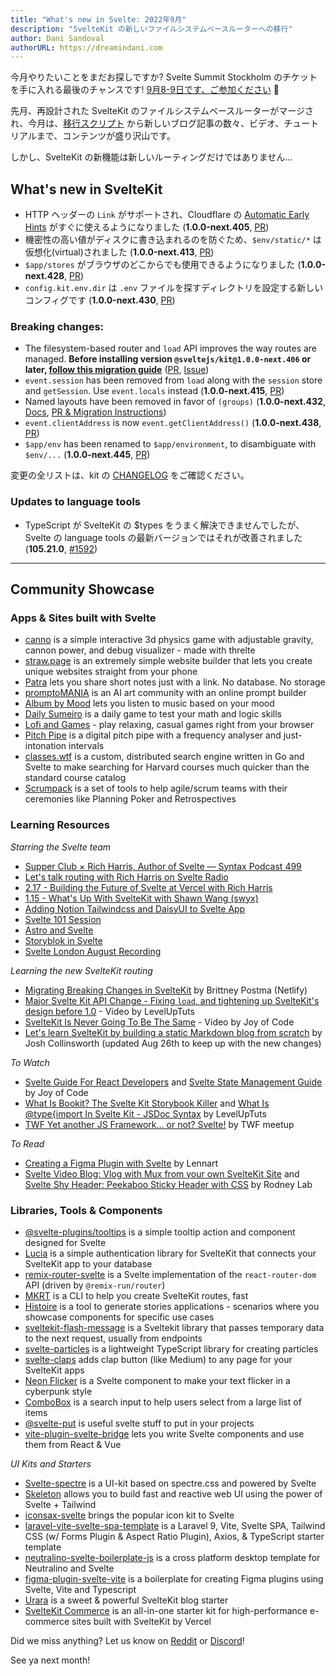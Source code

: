 ```yaml
---
title: "What's new in Svelte: 2022年9月"
description: "SvelteKit の新しいファイルシステムベースルーターへの移行"
author: Dani Sandoval
authorURL: https://dreamindani.com
---
```


今月やりたいことをまだお探しですか? Svelte Summit Stockholm のチケットを手に入れる最後のチャンスです! [9月8-9日です、ご参加ください](https://www.sveltesummit.com/) 🎉

先月、再設計された SvelteKit のファイルシステムベースルーターがマージされ、今月は、[移行スクリプト](https://github.com/sveltejs/kit/discussions/5774) から新しいブログ記事の数々、ビデオ、チュートリアルまで、コンテンツが盛り沢山です。

しかし、SvelteKit の新機能は新しいルーティングだけではありません…

## What's new in SvelteKit

- HTTP ヘッダーの `Link` がサポートされ、Cloudflare の [Automatic Early Hints](https://github.com/sveltejs/kit/issues/5455) がすぐに使えるようになりました (**1.0.0-next.405**, [PR](https://github.com/sveltejs/kit/pull/5735))
- 機密性の高い値がディスクに書き込まれるのを防ぐため、`$env/static/*` は仮想化(virtual)されました (**1.0.0-next.413**, [PR](https://github.com/sveltejs/kit/pull/5825))
- `$app/stores` がブラウザのどこからでも使用できるようになりました (**1.0.0-next.428**, [PR](https://github.com/sveltejs/kit/pull/6100))
- `config.kit.env.dir` は `.env` ファイルを探すディレクトリを設定する新しいコンフィグです (**1.0.0-next.430**, [PR](https://github.com/sveltejs/kit/pull/6175))

### Breaking changes:

- The filesystem-based router and `load` API improves the way routes are managed. **Before installing version `@sveltejs/kit@1.0.0-next.406` or later, [follow this migration guide](https://github.com/sveltejs/kit/discussions/5774)** ([PR](https://github.com/sveltejs/kit/pull/5778), [Issue](https://github.com/sveltejs/kit/discussions/5748))
- `event.session` has been removed from `load` along with the `session` store and `getSession`. Use `event.locals` instead (**1.0.0-next.415**, [PR](https://github.com/sveltejs/kit/pull/5946))
- Named layouts have been removed in favor of `(groups)` (**1.0.0-next.432**, [Docs](/docs/kit/advanced-routing#Advanced-layouts), [PR & Migration Instructions](https://github.com/sveltejs/kit/pull/6174))
- `event.clientAddress` is now `event.getClientAddress()` (**1.0.0-next.438**, [PR](https://github.com/sveltejs/kit/pull/6237))
- `$app/env` has been renamed to `$app/environment`, to disambiguate with `$env/...` (**1.0.0-next.445**, [PR](https://github.com/sveltejs/kit/pull/6334))

変更の全リストは、kit の  [CHANGELOG](https://github.com/sveltejs/kit/blob/master/packages/kit/CHANGELOG.md) をご確認ください。

### Updates to language tools

- TypeScript が SvelteKit の $types をうまく解決できませんでしたが、Svelte の language tools の最新バージョンではそれが改善されました (**105.21.0**, [#1592](https://github.com/sveltejs/language-tools/pull/1592))

---

## Community Showcase

### Apps & Sites built with Svelte

- [canno](https://twitter.com/a_warnes/status/1556724034959818754?s=20&t=RyKWALPByqMT5A_PkLtUew) is a simple interactive 3d physics game with adjustable gravity, cannon power, and debug visualizer - made with threlte
- [straw.page](https://straw.page/) is an extremely simple website builder that lets you create unique websites straight from your phone
- [Patra](https://patra.webjeda.com/) lets you share short notes just with a link. No database. No storage
- [promptoMANIA](https://promptomania.com/) is an AI art community with an online prompt builder
- [Album by Mood](https://www.albumbymood.com/) lets you listen to music based on your mood
- [Daily Sumeiro](https://digivaux.com/sumeiro/daily/) is a daily game to test your math and logic skills
- [Lofi and Games](https://www.lofiandgames.com/) - play relaxing, casual games right from your browser
- [Pitch Pipe](https://github.com/joelgibson/pitch-pipe) is a digital pitch pipe with a frequency analyser and just-intonation intervals
- [classes.wtf](https://github.com/ekzhang/classes.wtf) is a custom, distributed search engine written in Go and Svelte to make searching for Harvard courses much quicker than the standard course catalog
- [Scrumpack](https://scrumpack.io/) is a set of tools to help agile/scrum teams with their ceremonies like Planning Poker and Retrospectives

### Learning Resources

_Starring the Svelte team_

- [Supper Club × Rich Harris, Author of Svelte — Syntax Podcast 499](https://syntax.fm/show/499/supper-club-rich-harris-author-of-svelte)
- [Let's talk routing with Rich Harris on Svelte Radio](https://www.svelteradio.com/episodes/lets-talk-routing-with-rich-harris)
- [2.17 - Building the Future of Svelte at Vercel with Rich Harris](https://www.youtube.com/watch?v=F1sSUDVoij4)
- [1.15 - What's Up With SvelteKit with Shawn Wang (swyx)](https://www.youtube.com/watch?v=xLhuUShkYkM)
- [Adding Notion Tailwindcss and DaisyUI to Svelte App](https://www.youtube.com/watch?v=l4sbqrY0XGk)
- [Svelte 101 Session](https://www.youtube.com/watch?v=IIeBERpyxx4)
- [Astro and Svelte](https://www.youtube.com/watch?v=iYKKg-50Gm4)
- [Storyblok in Svelte](https://www.youtube.com/watch?v=xXHFRzqUxoE)
- [Svelte London August Recording](https://www.youtube.com/watch?v=ua6gE2zPulw)

_Learning the new SvelteKit routing_

- [Migrating Breaking Changes in SvelteKit](https://www.netlify.com/blog/migrating-breaking-changes-in-sveltekit/) by Brittney Postma (Netlify)
- [Major Svelte Kit API Change - Fixing `load`, and tightening up SvelteKit's design before 1.0](https://www.youtube.com/watch?v=OUGn7VifUCg) - Video by LevelUpTuts
- [SvelteKit Is Never Going To Be The Same](https://www.youtube.com/watch?v=eVFcGA-15LA) - Video by Joy of Code
- [Let's learn SvelteKit by building a static Markdown blog from scratch](https://joshcollinsworth.com/blog/build-static-sveltekit-markdown-blog) by Josh Collinsworth (updated Aug 26th to keep up with the new changes)

_To Watch_

- [Svelte Guide For React Developers](https://www.youtube.com/watch?v=uWDBEUkTRGk) and [Svelte State Management Guide](https://www.youtube.com/watch?v=4dDjQiOVrOo) by Joy of Code
- [What Is Bookit? The Svelte Kit Storybook Killer](https://www.youtube.com/watch?v=aOBGhvggsq0) and [What Is @type{import In Svelte Kit - JSDoc Syntax](https://www.youtube.com/watch?v=y0DvJTVO65M) by LevelUpTuts
- [TWF Yet another JS Framework... or not? Svelte!](https://www.youtube.com/watch?app=desktop&v=nT8QtDBIKZA) by TWF meetup

_To Read_

- [Creating a Figma Plugin with Svelte](https://www.lekoarts.de/javascript/creating-a-figma-plugin-with-svelte) by Lennart
- [Svelte Video Blog: Vlog with Mux from your own SvelteKit Site](https://plus.rodneylab.com/tutorials/svelte-video-blog) and [Svelte Shy Header: Peekaboo Sticky Header with CSS](https://rodneylab.com/svelte-shy-header/) by Rodney Lab

### Libraries, Tools & Components

- [@svelte-plugins/tooltips](https://github.com/svelte-plugins/tooltips) is a simple tooltip action and component designed for Svelte
- [Lucia](https://github.com/pilcrowOnPaper/lucia-sveltekit) is a simple authentication library for SvelteKit that connects your SvelteKit app to your database
- [remix-router-svelte](https://github.com/brophdawg11/remix-routers/tree/main/packages/svelte) is a Svelte implementation of the `react-router-dom` API (driven by `@remix-run/router`)
- [MKRT](https://github.com/j4w8n/mkrt) is a CLI to help you create SvelteKit routes, fast
- [Histoire](https://histoire.dev/guide/) is a tool to generate stories applications - scenarios where you showcase components for specific use cases
- [sveltekit-flash-message](https://www.npmjs.com/package/sveltekit-flash-message) is a Sveltekit library that passes temporary data to the next request, usually from endpoints
- [svelte-particles](https://github.com/matteobruni/tsparticles#svelte) is a lightweight TypeScript library for creating particles
- [svelte-claps](https://github.com/bufgix/svelte-claps) adds clap button (like Medium) to any page for your SvelteKit apps
- [Neon Flicker](/playground/fd5e3b2be7da42fe8afddf89661af7d7?version=3.49.0) is a Svelte component to make your text flicker in a cyberpunk style
- [ComboBox](/playground/144f22d18c6943abb1fdd00f13e23fde?version=3.49.0) is a search input to help users select from a large list of items
- [@svelte-put](https://github.com/vnphanquang/svelte-put) is useful svelte stuff to put in your projects
- [vite-plugin-svelte-bridge](https://github.com/joshnuss/vite-plugin-svelte-bridge) lets you write Svelte components and use them from React & Vue

_UI Kits and Starters_

- [Svelte-spectre](https://github.com/basf/svelte-spectre) is a UI-kit based on spectre.css and powered by Svelte
- [Skeleton](https://skeleton.brainandbonesllc.com/) allows you to build fast and reactive web UI using the power of Svelte + Tailwind
- [iconsax-svelte](https://www.npmjs.com/package/iconsax-svelte) brings the popular icon kit to Svelte
- [laravel-vite-svelte-spa-template](https://github.com/NukeJS/laravel-vite-svelte-spa-template) is a Laravel 9, Vite, Svelte SPA, Tailwind CSS (w/ Forms Plugin & Aspect Ratio Plugin), Axios, & TypeScript starter template
- [neutralino-svelte-boilerplate-js](https://github.com/Raffaele/neutralino-svelte-boilerplate-js) is a cross platform desktop template for Neutralino and Svelte
- [figma-plugin-svelte-vite](https://github.com/candidosales/figma-plugin-svelte-vite) is a boilerplate for creating Figma plugins using Svelte, Vite and Typescript
- [Urara](https://github.com/importantimport/urara) is a sweet & powerful SvelteKit blog starter
- [SvelteKit Commerce](https://vercel.com/templates/svelte/sveltekit-commerce) is an all-in-one starter kit for high-performance e-commerce sites built with SvelteKit by Vercel

Did we miss anything? Let us know on [Reddit](https://www.reddit.com/r/sveltejs/) or [Discord](https://discord.com/invite/yy75DKs)!

See ya next month!
